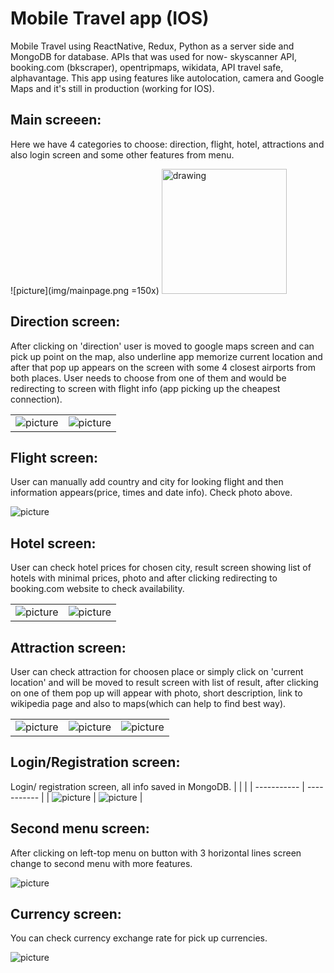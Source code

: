# Mobile Travel app (IOS)

Mobile Travel using ReactNative, Redux, Python as a server side and MongoDB for database. APIs that was used for now- skyscanner API, booking.com (bkscraper), opentripmaps, wikidata, API travel safe, alphavantage. This app using features like autolocation, camera and Google Maps and it's still in production (working for IOS).
## Main screeen:
Here we have 4 categories to choose: direction, flight, hotel, attractions and also login screen and some other features from menu.

![picture](img/mainpage.png =150x)
<img src="img/mainpage.png" alt="drawing" width="200"/>

## Direction screen:
After clicking on 'direction' user is moved to google maps screen and can pick up point on the map, also underline app memorize current location and after that pop up appears on the screen with some 4 closest airports from both places. User needs to choose from one of them and would be redirecting to screen with flight info (app picking up the cheapest connection).

|     |  |
| ----------- | ----------- |
| ![picture](img/direction1.png)    | ![picture](img/direction2.png)  |


## Flight screen:
User can manually add country and city for looking flight and then information appears(price, times and date info). Check photo above.

![picture](img/flight.png)

## Hotel screen:
User can check hotel prices for chosen city, result screen showing list of hotels with minimal prices, photo and after clicking redirecting to booking.com website to check availability.

|     |  |
| ----------- | ----------- |
| ![picture](img/hotel1.png)  | ![picture](img/hotel2.png)|

## Attraction screen:
User can check attraction for choosen place or simply click on 'current location' and will be moved to result screen with list of result, after clicking on one of them pop up will appear with photo, short description, link to wikipedia page and also to maps(which can help to find best way).

|     |  | |
| ----------- | ----------- |----------- |
| ![picture](img/attraction1.png)  | ![picture](img/attraction2.png) |  ![picture](img/attraction3.png)|

## Login/Registration screen:
Login/ registration screen, all info saved in MongoDB.
|     |  |
| ----------- | ----------- |
| ![picture](img/login.png) |  ![picture](img/registration.png) |

## Second menu screen:
After clicking on left-top menu on button with 3 horizontal lines screen change to second menu with more features.

 ![picture](img/secondMenu.png) 


## Currency screen:
You can check currency exchange rate for pick up currencies.

![picture](img/currency.png)